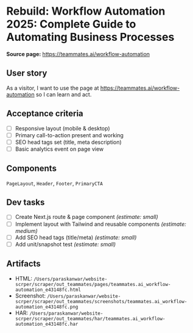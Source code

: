 # Rebuild: Workflow Automation 2025: Complete Guide to Automating Business Processes

**Source page:** https://teammates.ai/workflow-automation

## User story
As a visitor, I want to use the page at https://teammates.ai/workflow-automation so I can learn and act.

## Acceptance criteria
- [ ] Responsive layout (mobile & desktop)
- [ ] Primary call-to-action present and working
- [ ] SEO head tags set (title, meta description)
- [ ] Basic analytics event on page view

## Components
`PageLayout`, `Header`, `Footer`, `PrimaryCTA`

## Dev tasks
- [ ] Create Next.js route & page component _(estimate: small)_
- [ ] Implement layout with Tailwind and reusable components _(estimate: medium)_
- [ ] Add SEO head tags (title/meta) _(estimate: small)_
- [ ] Add unit/snapshot test _(estimate: small)_

## Artifacts
- HTML: `/Users/paraskanwar/website-scrper/scraper/out_teammates/pages/teammates.ai_workflow-automation_e43148fc.html`
- Screenshot: `/Users/paraskanwar/website-scrper/scraper/out_teammates/screenshots/teammates.ai_workflow-automation_e43148fc.png`
- HAR: `/Users/paraskanwar/website-scrper/scraper/out_teammates/har/teammates.ai_workflow-automation_e43148fc.har`
